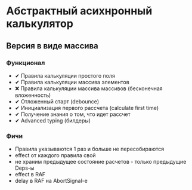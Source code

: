 # Абстрактный асихнронный калькулятор

## Версия в виде массива

### Функционал

- ✔ Правила калькуляции простого поля
- ✔ Правила калькуляции массива элементов
- ❌ Правила калькуляции массива массивов (бесконечная вложенность)
- ✔ Отложенный старт (debounce)
- ✔ Инициализация первого рассчета (calculate first time)
- ✔ Получение знания о том, что идет рассчет
- ✔ Advanced typing (билдеры)
  
### Фичи
- Правила указываются 1 раз и больше не пересобираются
- effect от каждого правила свой
- не храним предыдущее состояние расчетов - только предыдущие Deps-ы
- effect в RAF
- delay в RAF на AbortSignal-е